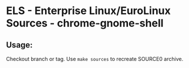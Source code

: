 # ELS - Enterprise Linux/EuroLinux Sources - chrome-gnome-shell
 
## Usage:
  Checkout branch or tag. Use `make sources` to recreate  SOURCE0 archive.
